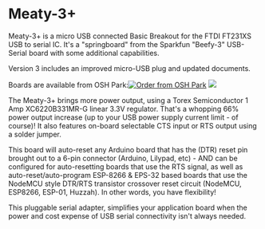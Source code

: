 # Meaty-3+
Meaty-3+ is a micro USB connected Basic Breakout for the FTDI FT231XS USB to serial IC. It's a "springboard" from the Sparkfun "Beefy-3" USB-Serial board with some additional capabilities.

Version 3 includes an improved micro-USB plug and updated documents.

Boards are available from OSH Park:<a href="https://oshpark.com/shared_projects/OyBMIKnf"><img src="https://oshpark.com/assets/badge-5b7ec47045b78aef6eb9d83b3bac6b1920de805e9a0c227658eac6e19a045b9c.png" alt="Order from OSH Park"></img></a>
![](https://github.com/mdlougheed/Meaty-3/blob/master/Photos/20181228_105148.jpg)

The Meaty-3+ brings more power output, using a Torex Semiconductor 1 Amp XC6220B331MR-G linear 3.3V regulator. That's a whopping 66% power output increase (up to your USB power supply current limit - of course)! It also features on-board selectable CTS input or RTS output using a solder jumper.

This board will auto-reset any Arduino board that has the (DTR) reset pin brought out to a 6-pin connector (Arduino, Lilypad, etc) - AND can be configured for auto-resetting boards that use the RTS signal, as well as auto-reset/auto-program ESP-8266 & EPS-32 based boards that use the NodeMCU style DTR/RTS transistor crossover reset circuit (NodeMCU, ESP8266, ESP-01, Huzzah). In other words, you have flexibility!

This pluggable serial adapter, simplifies your application board when the power and cost expense of USB serial connectivity isn't always needed.

